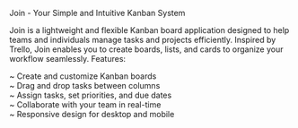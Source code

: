 Join - Your Simple and Intuitive Kanban System

Join is a lightweight and flexible Kanban board application designed to help teams and individuals manage tasks and projects efficiently. Inspired by Trello, Join enables you to create boards, lists, and cards to organize your workflow seamlessly.
Features:

   ~ Create and customize Kanban boards <br>
   ~ Drag and drop tasks between columns <br>
   ~ Assign tasks, set priorities, and due dates <br>
   ~ Collaborate with your team in real-time <br>
   ~ Responsive design for desktop and mobile <br>
